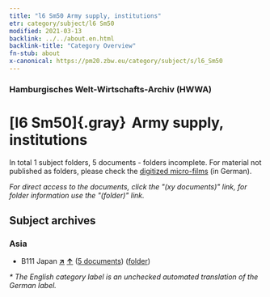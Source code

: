 ```yaml
---
title: "l6 Sm50 Army supply, institutions"
etr: category/subject/l6 Sm50
modified: 2021-03-13
backlink: ../../about.en.html
backlink-title: "Category Overview"
fn-stub: about
x-canonical: https://pm20.zbw.eu/category/subject/s/l6_Sm50
---
```


### Hamburgisches Welt-Wirtschafts-Archiv (HWWA)
# [l6 Sm50]{.gray}&#8201; Army supply, institutions&#160; 





In total 1 subject folders, 5 documents - folders incomplete.
For material not published as folders, please check the [digitized micro-films](/film/h1_sh.de.html) (in German).

_For direct access to the documents, click the "(xy documents)" link, for folder information use the "(folder)" link._

## Subject archives



### Asia

- B111 Japan [**&nearr;**](../../../geo/i/141272/about.en.html "Japan (all folders)") [**&uarr;**](../../../geo/about.en.html#B111 "Country category system") (<a href="https://pm20.zbw.eu/dfgview/sh/141272,221494" title="about: Japan : Army supply, institutions" target="_blank">5 documents</a>) ([folder](../../../../folder/sh/1412xx/141272/2214xx/221494/about.en.html))


_* The English category label is an unchecked automated translation of the German label._

